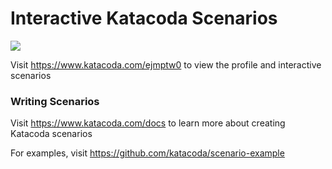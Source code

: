 # Interactive Katacoda Scenarios

[![](http://shields.katacoda.com/katacoda/ejmptw0/count.svg)](https://www.katacoda.com/ejmptw0 "Get your profile on Katacoda.com")

Visit https://www.katacoda.com/ejmptw0 to view the profile and interactive scenarios

### Writing Scenarios
Visit https://www.katacoda.com/docs to learn more about creating Katacoda scenarios

For examples, visit https://github.com/katacoda/scenario-example
